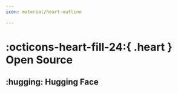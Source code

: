```yaml
---
icon: material/heart-outline

---
```

# :octicons-heart-fill-24:{ .heart } Open Source



## :hugging: Hugging Face
